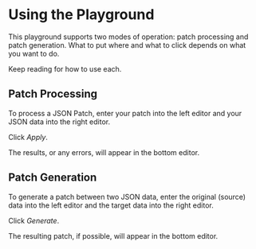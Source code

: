 ﻿# Using the Playground

This playground supports two modes of operation: patch processing and patch generation.  What to put where and what to click depends on what you want to do.

Keep reading for how to use each.

## Patch Processing

To process a JSON Patch, enter your patch into the left editor and your JSON data into the right editor.

Click _Apply_.

The results, or any errors, will appear in the bottom editor.

## Patch Generation

To generate a patch between two JSON data, enter the original (source) data into the left editor and the target data into the right editor.

Click _Generate_.

The resulting patch, if possible, will appear in the bottom editor.
